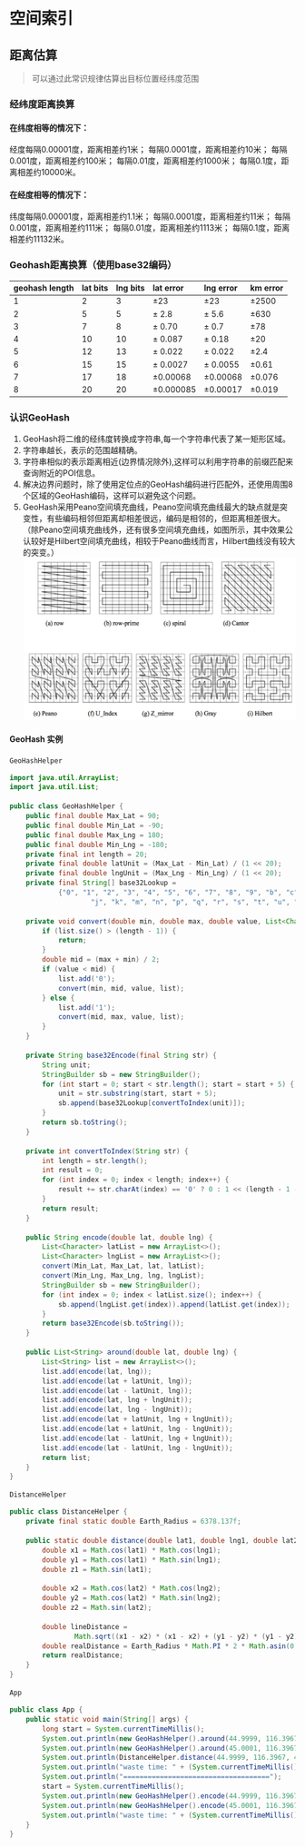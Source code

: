 # 空间索引

## 距离估算
> 可以通过此常识规律估算出目标位置经纬度范围

### 经纬度距离换算
#### 在纬度相等的情况下：
经度每隔0.00001度，距离相差约1米；
每隔0.0001度，距离相差约10米；
每隔0.001度，距离相差约100米；
每隔0.01度，距离相差约1000米；
每隔0.1度，距离相差约10000米。

#### 在经度相等的情况下：
纬度每隔0.00001度，距离相差约1.1米；
每隔0.0001度，距离相差约11米；
每隔0.001度，距离相差约111米；
每隔0.01度，距离相差约1113米；
每隔0.1度，距离相差约11132米。

### Geohash距离换算（使用base32编码）
| geohash length | lat bits | lng bits | lat error | lng error | km error |
| :------------- | :------- | :------- | :-------- | :-------- | :------- |
| 1              | 2        | 3        | ±23       | ±23       | ±2500    |
| 2              | 5        | 5        | ± 2.8     | ± 5.6     | ±630     |
| 3              | 7        | 8        | ± 0.70    | ± 0.7     | ±78      |
| 4              | 10       | 10       | ± 0.087   | ± 0.18    | ±20      |
| 5              | 12       | 13       | ± 0.022   | ± 0.022   | ±2.4     |
| 6              | 15       | 15       | ± 0.0027  | ± 0.0055  | ±0.61    |
| 7              | 17       | 18       | ±0.00068  | ±0.00068  | ±0.076   |
| 8              | 20       | 20       | ±0.000085 | ±0.00017  | ±0.019   |


### 认识GeoHash
1. GeoHash将二维的经纬度转换成字符串,每一个字符串代表了某一矩形区域。
2. 字符串越长，表示的范围越精确。
3. 字符串相似的表示距离相近(边界情况除外),这样可以利用字符串的前缀匹配来查询附近的POI信息。
4. 解决边界问题时，除了使用定位点的GeoHash编码进行匹配外，还使用周围8个区域的GeoHash编码，这样可以避免这个问题。 
5. GeoHash采用Peano空间填充曲线，Peano空间填充曲线最大的缺点就是突变性，有些编码相邻但距离却相差很远，编码是相邻的，但距离相差很大。（除Peano空间填充曲线外，还有很多空间填充曲线，如图所示，其中效果公认较好是Hilbert空间填充曲线，相较于Peano曲线而言，Hilbert曲线没有较大的突变。）
![空间曲线](./images/09190057-edd8e085d8b84456ba1afd1b4bf99318.png)



#### GeoHash 实例
`GeoHashHelper`
```java
import java.util.ArrayList;
import java.util.List;

public class GeoHashHelper {
    public final double Max_Lat = 90;
    public final double Min_Lat = -90;
    public final double Max_Lng = 180;
    public final double Min_Lng = -180;
    private final int length = 20;
    private final double latUnit = (Max_Lat - Min_Lat) / (1 << 20);
    private final double lngUnit = (Max_Lng - Min_Lng) / (1 << 20);
    private final String[] base32Lookup =
            {"0", "1", "2", "3", "4", "5", "6", "7", "8", "9", "b", "c", "d", "e", "f", "g", "h",
                    "j", "k", "m", "n", "p", "q", "r", "s", "t", "u", "v", "w", "x", "y", "z"};

    private void convert(double min, double max, double value, List<Character> list) {
        if (list.size() > (length - 1)) {
            return;
        }
        double mid = (max + min) / 2;
        if (value < mid) {
            list.add('0');
            convert(min, mid, value, list);
        } else {
            list.add('1');
            convert(mid, max, value, list);
        }
    }

    private String base32Encode(final String str) {
        String unit;
        StringBuilder sb = new StringBuilder();
        for (int start = 0; start < str.length(); start = start + 5) {
            unit = str.substring(start, start + 5);
            sb.append(base32Lookup[convertToIndex(unit)]);
        }
        return sb.toString();
    }

    private int convertToIndex(String str) {
        int length = str.length();
        int result = 0;
        for (int index = 0; index < length; index++) {
            result += str.charAt(index) == '0' ? 0 : 1 << (length - 1 - index);
        }
        return result;
    }

    public String encode(double lat, double lng) {
        List<Character> latList = new ArrayList<>();
        List<Character> lngList = new ArrayList<>();
        convert(Min_Lat, Max_Lat, lat, latList);
        convert(Min_Lng, Max_Lng, lng, lngList);
        StringBuilder sb = new StringBuilder();
        for (int index = 0; index < latList.size(); index++) {
            sb.append(lngList.get(index)).append(latList.get(index));
        }
        return base32Encode(sb.toString());
    }

    public List<String> around(double lat, double lng) {
        List<String> list = new ArrayList<>();
        list.add(encode(lat, lng));
        list.add(encode(lat + latUnit, lng));
        list.add(encode(lat - latUnit, lng));
        list.add(encode(lat, lng + lngUnit));
        list.add(encode(lat, lng - lngUnit));
        list.add(encode(lat + latUnit, lng + lngUnit));
        list.add(encode(lat + latUnit, lng - lngUnit));
        list.add(encode(lat - latUnit, lng + lngUnit));
        list.add(encode(lat - latUnit, lng - lngUnit));
        return list;
    }
}
```

`DistanceHelper`
```java
public class DistanceHelper {
    private final static double Earth_Radius = 6378.137f;

    public static double distance(double lat1, double lng1, double lat2, double lng2) {
        double x1 = Math.cos(lat1) * Math.cos(lng1);
        double y1 = Math.cos(lat1) * Math.sin(lng1);
        double z1 = Math.sin(lat1);

        double x2 = Math.cos(lat2) * Math.cos(lng2);
        double y2 = Math.cos(lat2) * Math.sin(lng2);
        double z2 = Math.sin(lat2);

        double lineDistance =
                Math.sqrt((x1 - x2) * (x1 - x2) + (y1 - y2) * (y1 - y2) + (z1 - z2) * (z1 - z2));
        double realDistance = Earth_Radius * Math.PI * 2 * Math.asin(0.5 * lineDistance) / 180;
        return realDistance;
    }
}
```

`App`
```java
public class App {
    public static void main(String[] args) {
        long start = System.currentTimeMillis();
        System.out.println(new GeoHashHelper().around(44.9999, 116.3967));
        System.out.println(new GeoHashHelper().around(45.0001, 116.3967));
        System.out.println(DistanceHelper.distance(44.9999, 116.3967, 45.0001, 116.3967));
        System.out.println("waste time: " + (System.currentTimeMillis() - start));
        System.out.println("====================================");
        start = System.currentTimeMillis();
        System.out.println(new GeoHashHelper().encode(44.9999, 116.3967));
        System.out.println(new GeoHashHelper().encode(45.0001, 116.3967));
        System.out.println("waste time: " + (System.currentTimeMillis() - start));
    }
}
```